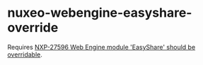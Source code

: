 nuxeo-webengine-easyshare-override
===

Requires [NXP-27596 Web Engine module 'EasyShare' should be overridable](https://jira.nuxeo.com/browse/NXP-27596).
